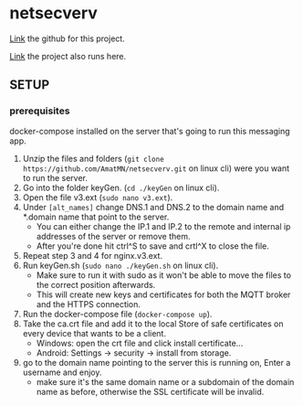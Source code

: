 # netsecverv

[Link](https://github.com/AmatMN/netsecverv.git)
the github for this project.

[Link](https://chat.amatshome.com)
the project also runs here.

## SETUP

### prerequisites
docker-compose installed on the server that's going to run this messaging app.

1. Unzip the files and folders (`git clone https://github.com/AmatMN/netsecverv.git` on linux cli) were you want to run the server.
2. Go into the folder keyGen. (`cd ./keyGen` on linux cli).
3. Open the file v3.ext (`sudo nano v3.ext`).
4. Under `[alt_names]` change DNS.1 and DNS.2 to the domain name and *.domain name that point to the server.
    * You can either change the IP.1 and IP.2 to the remote and internal ip addresses of the server or remove them.
    * After you're done hit ctrl^S to save and crtl^X to close the file.
5. Repeat step 3 and 4 for nginx.v3.ext.
6. Run keyGen.sh (`sudo nano ./keyGen.sh` on linux cli).
    * Make sure to run it with sudo as it won't be able to move the files to the correct position afterwards.
    * This will create new keys and certificates for both the MQTT broker and the HTTPS connection.
7. Run the docker-compose file (`docker-compose up`).
8. Take the ca.crt file and add it to the local Store of safe certificates on every device that wants to be a client.
    * Windows: open the crt file and click install certificate...
    * Android: Settings -> security -> install from storage. 
9. go to the domain name pointing to the server this is running on, Enter a username and enjoy.
    * make sure it's the same domain name or a subdomain of the domain name as before, otherwise the SSL certificate will be invalid.


